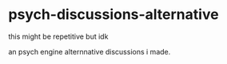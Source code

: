 # psych-discussions-alternative
this might be repetitive but idk

an psych engine alternnative discussions i made.
